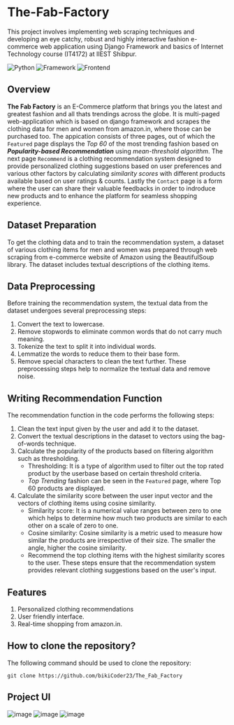 # The-Fab-Factory

This project involves implementing web scraping techniques and developing an eye catchy, robust and highly interactive fashion e-commerce web application using Django Framework and basics of Internet Technology course (IT4172) at IIEST Shibpur.

![Python](https://img.shields.io/badge/Python-3.12-blueviolet)
![Framework](https://img.shields.io/badge/Framework-Django-red)
![Frontend](https://img.shields.io/badge/Frontend-HTML/CSS/Js-green)

## Overview

**The Fab Factory** is an E-Commerce platform that brings you the latest and greatest fashion and all thats trendings across the globe. It is multi-paged web-application which is based on django framework and scrapes the clothing data for men and women from amazon.in, where those can be purchased too. The appication consists of three pages, out of which the `Featured` page displays the _Top 60_ of the most trending fashion based on **_Popularity-based Recommendation_** using _mean-threshold algorithm_. The next page `Recommend` is a clothing recommendation system designed to provide personalized clothing suggestions based on user preferences and various other factors by calculating _similarity scores_ with different products available based on user ratings & counts. Lastly the `Contact` page is a form where the user can share their valuable feedbacks in order to indroduce new products and to enhance the platform for seamless shopping experience.

## Dataset Preparation

To get the clothing data and to train the recommendation system, a dataset of various clothing items for men and women was prepared through web scraping from e-commerce website of Amazon using the BeautifulSoup library. The dataset includes textual descriptions of the clothing items.

## Data Preprocessing

Before training the recommendation system, the textual data from the dataset undergoes several preprocessing steps:

1. Convert the text to lowercase.
2. Remove stopwords to eliminate common words that do not carry much meaning.
3. Tokenize the text to split it into individual words.
4. Lemmatize the words to reduce them to their base form.
5. Remove special characters to clean the text further.
   These preprocessing steps help to normalize the textual data and remove noise.

## Writing Recommendation Function

The recommendation function in the code performs the following steps:

1. Clean the text input given by the user and add it to the dataset.
2. Convert the textual descriptions in the dataset to vectors using the bag-of-words technique.
3. Calculate the popularity of the products based on filtering algorithm such as thresholding.
   - Thresholding: It is a type of algorithm used to filter out the top rated product by the userbase based on certain threshold criteria.
   - _Top Trending_ fashion can be seen in the `Featured` page, where Top 60 products are displayed.
4. Calculate the similarity score between the user input vector and the vectors of clothing items using cosine similarity.
   - Similarity score: It is a numerical value ranges between zero to one which helps to determine how much two products are similar to each other on a scale of zero to one.
   - Cosine similarity: Cosine similarity is a metric used to measure how similar the products are irrespective of their size. The smaller the angle, higher the cosine similarity.
   - Recommend the top clothing items with the highest similarity scores to the user.
     These steps ensure that the recommendation system provides relevant clothing suggestions based on the user's input.

## Features

1. Personalized clothing recommendations
2. User friendly interface.
3. Real-time shopping from amazon.in.

## How to clone the repository?

The following command should be used to clone the repository:

```
git clone https://github.com/bikiCoder23/The_Fab_Factory
```

## Project UI
![image](https://github.com/bikiCoder23/The-Fab-Factory/assets/76732539/770e0241-1086-4b49-b60c-f17e297bd198)
![image](https://github.com/bikiCoder23/The-Fab-Factory/assets/76732539/17f3f99f-93b8-4334-8014-26fa09ff8217)
![image](https://github.com/bikiCoder23/The-Fab-Factory/assets/76732539/796568ba-9f76-4b7b-872c-45370f4198b6)

